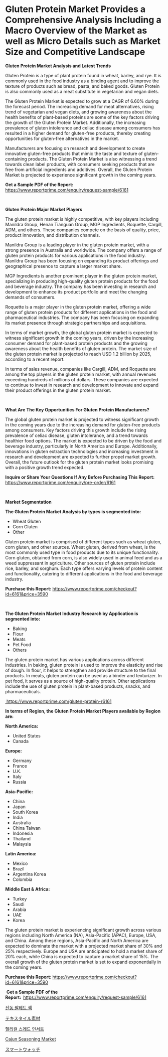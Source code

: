 <p><h1>Gluten Protein Market Provides a Comprehensive Analysis Including a Macro Overview of the Market as well as Micro Details such as Market Size and Competitive Landscape</h1></p><p><strong>Gluten Protein Market Analysis and Latest Trends</strong></p>
<p><p>Gluten Protein is a type of plant protein found in wheat, barley, and rye. It is commonly used in the food industry as a binding agent and to improve the texture of products such as bread, pasta, and baked goods. Gluten Protein is also commonly used as a meat substitute in vegetarian and vegan diets.</p><p>The Gluten Protein Market is expected to grow at a CAGR of 6.60% during the forecast period. The increasing demand for meat alternatives, rising trend of vegetarian and vegan diets, and growing awareness about the health benefits of plant-based proteins are some of the key factors driving the growth of the Gluten Protein Market. Additionally, the increasing prevalence of gluten intolerance and celiac disease among consumers has resulted in a higher demand for gluten-free products, thereby creating opportunities for gluten-free alternatives in the market.</p><p>Manufacturers are focusing on research and development to create innovative gluten-free products that mimic the taste and texture of gluten-containing products. The Gluten Protein Market is also witnessing a trend towards clean label products, with consumers seeking products that are free from artificial ingredients and additives. Overall, the Gluten Protein Market is projected to experience significant growth in the coming years.</p></p>
<p><strong>Get a Sample PDF of the Report:&nbsp;</strong> <a href="https://www.reportprime.com/enquiry/request-sample/6161">https://www.reportprime.com/enquiry/request-sample/6161</a></p>
<p>&nbsp;</p>
<p><strong>Gluten Protein Major Market Players</strong></p>
<p><p>The gluten protein market is highly competitive, with key players including Manildra Group, Henan Tianguan Group, MGP Ingredients, Roquette, Cargill, ADM, and others. These companies compete on the basis of quality, price, product innovation, and distribution channels.</p><p>Manildra Group is a leading player in the gluten protein market, with a strong presence in Australia and worldwide. The company offers a range of gluten protein products for various applications in the food industry. Manildra Group has been focusing on expanding its product offerings and geographical presence to capture a larger market share.</p><p>MGP Ingredients is another prominent player in the gluten protein market, specializing in producing high-quality gluten protein products for the food and beverage industry. The company has been investing in research and development to enhance its product portfolio and meet the changing demands of consumers.</p><p>Roquette is a major player in the gluten protein market, offering a wide range of gluten protein products for different applications in the food and pharmaceutical industries. The company has been focusing on expanding its market presence through strategic partnerships and acquisitions.</p><p>In terms of market growth, the global gluten protein market is expected to witness significant growth in the coming years, driven by the increasing consumer demand for plant-based protein products and the growing awareness about the health benefits of gluten protein. The market size of the gluten protein market is projected to reach USD 1.2 billion by 2025, according to a recent report.</p><p>In terms of sales revenue, companies like Cargill, ADM, and Roquette are among the top players in the gluten protein market, with annual revenues exceeding hundreds of millions of dollars. These companies are expected to continue to invest in research and development to innovate and expand their product offerings in the gluten protein market.</p></p>
<p>&nbsp;</p>
<p><strong>What Are The Key Opportunities For Gluten Protein Manufacturers?</strong></p>
<p><p>The global gluten protein market is projected to witness significant growth in the coming years due to the increasing demand for gluten-free products among consumers. Key factors driving this growth include the rising prevalence of celiac disease, gluten intolerance, and a trend towards healthier food options. The market is expected to be driven by the food and beverage industry, particularly in North America and Europe. Additionally, innovations in gluten extraction technologies and increasing investment in research and development are expected to further propel market growth. Overall, the future outlook for the gluten protein market looks promising with a positive growth trend expected.</p></p>
<p><strong>Inquire or Share Your Questions If Any Before Purchasing This Report:</strong> <a href="https://www.reportprime.com/enquiry/pre-order/6161">https://www.reportprime.com/enquiry/pre-order/6161</a></p>
<p>&nbsp;</p>
<p><strong>Market Segmentation</strong></p>
<p><strong>The Gluten Protein Market Analysis by types is segmented into:</strong></p>
<p><ul><li>Wheat Gluten</li><li>Corn Gluten</li><li>Other</li></ul></p>
<p><p>Gluten protein market is comprised of different types such as wheat gluten, corn gluten, and other sources. Wheat gluten, derived from wheat, is the most commonly used type in food products due to its unique functionality. Corn gluten, obtained from corn, is also widely used in animal feed and as a weed suppressant in agriculture. Other sources of gluten protein include rice, barley, and sorghum. Each type offers varying levels of protein content and functionality, catering to different applications in the food and beverage industry.</p></p>
<p><strong>Purchase this Report:&nbsp;</strong><a href="https://www.reportprime.com/checkout?id=6161&price=3590">https://www.reportprime.com/checkout?id=6161&price=3590</a></p>
<p>&nbsp;</p>
<p><strong>The Gluten Protein Market Industry Research by Application is segmented into:</strong></p>
<p><ul><li>Baking</li><li>Flour</li><li>Meats</li><li>Pet Food</li><li>Others</li></ul></p>
<p><p>The gluten protein market has various applications across different industries. In baking, gluten protein is used to improve the elasticity and rise of dough. In flour, it helps to strengthen and provide structure to the final products. In meats, gluten protein can be used as a binder and texturizer. In pet food, it serves as a source of high-quality protein. Other applications include the use of gluten protein in plant-based products, snacks, and pharmaceuticals.</p></p>
<p><a href="https://www.reportprime.com/gluten-protein-r6161">&nbsp;https://www.reportprime.com/gluten-protein-r6161</a></p>
<p><strong>In terms of Region, the Gluten Protein Market Players available by Region are:</strong></p>
<p>
    <p> <strong> North America: </strong>
        <ul>
            <li>United States</li>
            <li>Canada</li>
        </ul>
        </p> 
    <p> <strong> Europe: </strong>
        <ul>
            <li>Germany</li>
            <li>France</li>
            <li>U.K.</li>
            <li>Italy</li>
            <li>Russia</li>
        </ul>
        </p> 
    <p> <strong> Asia-Pacific: </strong>
        <ul>
            <li>China</li>
            <li>Japan</li>
            <li>South Korea</li>
            <li>India</li>
            <li>Australia</li>
            <li>China Taiwan</li>
            <li>Indonesia</li>
            <li>Thailand</li>
            <li>Malaysia</li>
        </ul>
        </p> 
    <p> <strong> Latin America: </strong>
        <ul>
            <li>Mexico</li>
            <li>Brazil</li>
            <li>Argentina Korea</li>
            <li>Colombia</li>
        </ul>
        </p> 
    <p> <strong> Middle East & Africa: </strong>
        <ul>
            <li>Turkey</li>
            <li>Saudi</li>
            <li>Arabia</li>
            <li>UAE</li>
            <li>Korea</li>
        </ul>
    </p>
    </p>
<p><p>The gluten protein market is experiencing significant growth across various regions including North America (NA), Asia-Pacific (APAC), Europe, USA, and China. Among these regions, Asia-Pacific and North America are expected to dominate the market with a projected market share of 30% and 25% respectively. Europe and USA are anticipated to hold a market share of 20% each, while China is expected to capture a market share of 15%. The overall growth of the gluten protein market is set to expand exponentially in the coming years.</p></p>
<p><strong>Purchase this Report: </strong><a href="https://www.reportprime.com/checkout?id=6161&price=3590">https://www.reportprime.com/checkout?id=6161&price=3590</a></p>
<p>&nbsp;<strong>Get a Sample PDF of the Report:&nbsp;&nbsp;</strong><a href="https://www.reportprime.com/enquiry/request-sample/6161">https://www.reportprime.com/enquiry/request-sample/6161</a></p>
<p><strong></strong></p>
<p><p><a href="https://github.com/JackieFauhey9089475/Market-Research-Report-List-1/blob/main/161888116395.md">전동 팔레트 잭</a></p><p><a href="https://github.com/DonaldShaw1965/Market-Research-Report-List-1/blob/main/155996218029.md">テキスタイル素材</a></p><p><a href="https://github.com/Howaoole34545/Market-Research-Report-List-1/blob/main/445723616394.md">헬리컬 스레드 인서트</a></p><p><a href="https://github.com/markusgodoy/Market-Research-Report-List-2/blob/main/cajun-seasoning-market.md">Cajun Seasoning Market</a></p><p><a href="https://github.com/oqxogxyvqe90775/Market-Research-Report-List-1/blob/main/673318218034.md">スマートウォッチ</a></p></p>